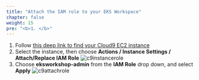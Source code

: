 ```yaml
---
title: "Attach the IAM role to your EKS Workspace"
chapter: false
weight: 15
pre: "<b>1. </b>"
---
```


1. Follow [this deep link to find your Cloud9 EC2 instance](https://console.aws.amazon.com/ec2/v2/home?#Instances:tag:Name=k8s-eks-mgmt-cloud9-instance;sort=desc:launchTime)
1. Select the instance, then choose **Actions / Instance Settings / Attach/Replace IAM Role**
![c9instancerole](/images/c9instancerole.png)
1. Choose **eksworkshop-admin** from the **IAM Role** drop down, and select **Apply**
![c9attachrole](/images/c9attachrole.png)
